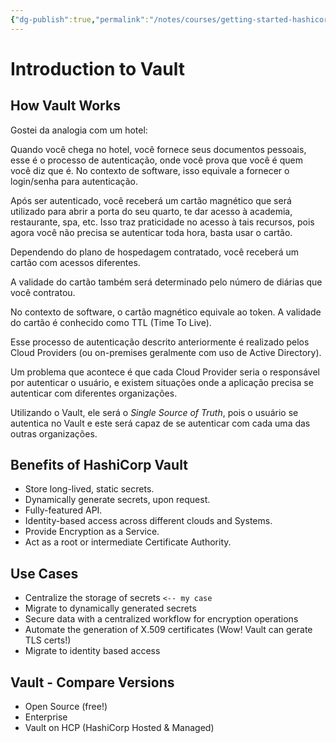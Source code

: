 ```yaml
---
{"dg-publish":true,"permalink":"/notes/courses/getting-started-hashicorp-vault/03-introduction-to-vault/"}
---
```

# Introduction to Vault

## How Vault Works

Gostei da analogia com um hotel:

Quando você chega no hotel, você fornece seus documentos pessoais, esse é o processo de autenticação, onde você prova que você é quem você diz que é. No contexto de software, isso equivale a fornecer o login/senha para autenticação.

Após ser autenticado, você receberá um cartão magnético que será utilizado para abrir a porta do seu quarto, te dar acesso à academia, restaurante, spa, etc. Isso traz praticidade no acesso à tais recursos, pois agora você não precisa se autenticar toda hora, basta usar o cartão.

Dependendo do plano de hospedagem contratado, você receberá um cartão com acessos diferentes.

A validade do cartão também será determinado pelo número de diárias que você contratou.

No contexto de software, o cartão magnético equivale ao token. A validade do cartão é conhecido como TTL (Time To Live).

Esse processo de autenticação descrito anteriormente é realizado pelos Cloud Providers (ou on-premises geralmente com uso de Active Directory).

Um problema que acontece é que cada Cloud Provider seria o responsável por autenticar o usuário, e existem situações onde a aplicação precisa se autenticar com diferentes organizações.

Utilizando o Vault, ele será o *Single Source of Truth*, pois o usuário se autentica no Vault e este será capaz de se autenticar com cada uma das outras organizações.


## Benefits of HashiCorp Vault

- Store long-lived, static secrets.
- Dynamically generate secrets, upon request.
- Fully-featured API.
- Identity-based access across different clouds and Systems.
- Provide Encryption as a Service.
- Act as a root or intermediate Certificate Authority.

## Use Cases

- Centralize the storage of secrets `<-- my case`
- Migrate to dynamically generated secrets
- Secure data with a centralized workflow for encryption operations
- Automate the generation of X.509 certificates (Wow! Vault can gerate TLS certs!)
- Migrate to identity based access


## Vault - Compare Versions

- Open Source (free!)
- Enterprise
- Vault on HCP (HashiCorp Hosted & Managed)
